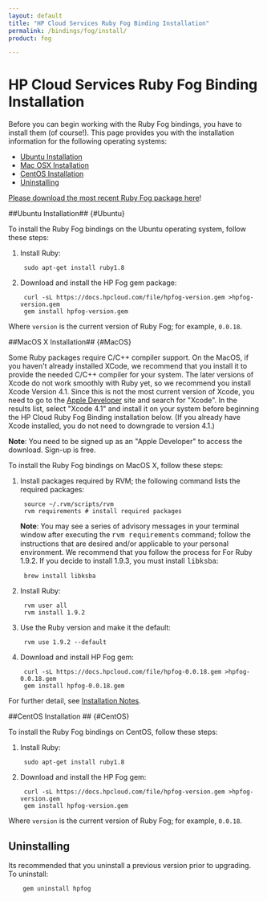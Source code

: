 ```yaml
---
layout: default
title: "HP Cloud Services Ruby Fog Binding Installation"
permalink: /bindings/fog/install/
product: fog

---
```

# HP Cloud Services Ruby Fog Binding Installation

Before you can begin working with the Ruby Fog bindings, you have to install them (of course!).  <!--We recommend installing with the [RVM package](https://rvm.io//).-->  This page provides you with the installation information for the following operating systems:

* [Ubuntu Installation](#Ubuntu)
* [Mac OSX Installation](#MacOS)
* [CentOS Installation](#CentOS)
* [Uninstalling](#Uninstalling)

[Please download the most recent Ruby Fog package here](https://docs.hpcloud.com/file/hpfog-0.0.18.gem)!


<!--##Installation Prerequisites## {#Installation}

To install the Ruby Fog bindings on any of the currently-supported platforms, you must first install RVM.  In addition, we recommend that you run all the installation commands documented below from the bash command-line shell.  Follow these steps:

1. Enter a command-line shell (for example, <font face="Courier">bash</font>):

        bash

2. Install RVM

        curl -L get.rvm.io | bash -s stable

This command installs the most recent stable version of RVM.  You are now ready to perform your installation on [Ubuntu](#Ubuntu), [MacOS](#MacOS), or [CentOS](#CentOS).

<strong>Note</strong>: On a Mac, you can also install RVM using [Jewelry Box](https://unfiniti.com/software/mac/jewelrybox), a RVM graphical user interface (GUI) for Mac OSX.
-->
##Ubuntu Installation## {#Ubuntu}

To install the Ruby Fog bindings on the Ubuntu operating system, follow these steps:

<!--1. Install the packages required by RVM:

        sudo apt-get update
        sudo apt-get install -y build-essential openssl libreadline6 libreadline6-dev curl git-core zlib1g zlib1g-dev libssl-dev libyaml-dev libsqlite3-dev sqlite3 libxml2-dev libxslt-dev autoconf libc6-dev ncurses-dev automake libtool bison subversion

2. Install Ruby:

        #  If you intall rvm as root, you may have to source the /etc/profile.d/rvm.sh file instead of ~/.rvm/scripts/rvm.
        source ~/.rvm/scripts/rvm
        rvm user all
        rvm install 1.9.2

3. Use the Ruby version and make it the default:

        rvm use 1.9.2 --default-->

1. Install Ruby:

        sudo apt-get install ruby1.8

2. Download and install the HP Fog gem package:

        curl -sL https://docs.hpcloud.com/file/hpfog-version.gem >hpfog-version.gem
        gem install hpfog-version.gem

Where `version` is the current version of Ruby Fog; for example, `0.0.18`.

##MacOS X Installation## {#MacOS}

Some Ruby packages require C/C++ compiler support.  On the MacOS, if you haven't already installed XCode, we recommend that you install it to provide the needed C/C++ compiler for your system.  The later versions of Xcode do not work smoothly with Ruby yet, so we recommend you install Xcode Version 4.1.  Since this is not the most current version of Xcode, you need to go to the [Apple Developer](https://developer.apple.com/downloads/index.action) site and search for "Xcode".  In the results list, select "Xcode 4.1" and install it on your system before beginning the HP Cloud Ruby Fog Binding installation below.  (If you already have Xcode installed, you do not need to downgrade to version 4.1.)

<strong>Note</strong>:  You need to be signed up as an "Apple Developer" to access the download.  Sign-up is free. 

<!--In addition, to make your installation process easier we recommend that you install [Homebrew](http://wiki.github.com/mxcl/homebrew/installation).  Follow the instructions on the Homebrew page to install the package.-->

To install the Ruby Fog bindings on MacOS X, follow these steps:

1. Install packages required by RVM; the following command lists the required packages:
    
        source ~/.rvm/scripts/rvm
        rvm requirements # install required packages

    <strong>Note</strong>:  You may see a series of advisory messages in your terminal window after executing the <font face="Courier">rvm requirements</font> command; follow the instructions that are desired and/or applicable to your personal environment.  We recommend that you follow the process for For Ruby 1.9.2.  If you decide to install 1.9.3, you must install <font face="Courier">libksba</font>:

        brew install libksba

2. Install Ruby:

        rvm user all
        rvm install 1.9.2

3. Use the Ruby version and make it the default:

        rvm use 1.9.2 --default

4. Download and install HP Fog gem:

        curl -sL https://docs.hpcloud.com/file/hpfog-0.0.18.gem >hpfog-0.0.18.gem
        gem install hpfog-0.0.18.gem

For further detail, see [Installation Notes](#InstallationNotes).

##CentOS Installation ## {#CentOS}

To install the Ruby Fog bindings on CentOS, follow these steps:

<!--1. Install packages required by RVM:

        sudo yum install -y gcc-c++ patch readline readline-devel zlib zlib-devel libyaml-devel libffi-devel openssl-devel make bzip2 autoconf automake libtool bison
        sudo yum install -y gcc ruby-devel libxml2 libxml2-devel libxslt libxslt-devel

2. Install Ruby:

        #  If you intall rvm as root, you may have to source the /etc/profile.d/rvm.sh file instead of ~/.rvm/scripts/rvm.
        source ~/.rvm/scripts/rvm
        rvm user all
        rvm install 1.9.2

3. Use the Ruby version and make it the default:

        rvm use 1.9.2 --default-->

1. Install Ruby:

        sudo apt-get install ruby1.8

2. Download and install the HP Fog gem:

        curl -sL https://docs.hpcloud.com/file/hpfog-version.gem >hpfog-version.gem
        gem install hpfog-version.gem

Where `version` is the current version of Ruby Fog; for example, `0.0.18`.

<!--##Installation Notes## {#Installation}

Ensure RVM is loaded into a shell session as a function. For example, if you are using the ~/.bashrc file for your bash, you would need to add the following line to that file:

<code>
\[\[ -s "$HOME/.rvm/scripts/rvm" \]\] && . "$HOME/.rvm/scripts/rvm" # This loads RVM into a shell session.
</code>
-->
<h2 id="Uninstalling">Uninstalling</h2>

Its recommended that you uninstall a previous version prior to upgrading. To uninstall:

        gem uninstall hpfog
